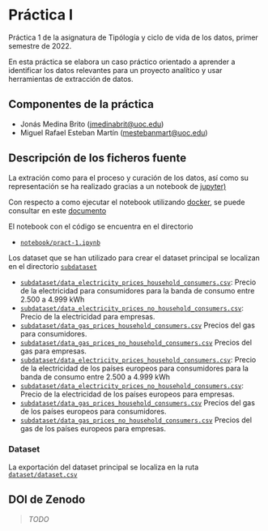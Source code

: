 
# Práctica I

Práctica 1 de la asignatura de Tipólogía y ciclo de vida de los datos, primer semestre de 2022. 

En esta práctica se elabora un caso práctico orientado a aprender a identificar los datos relevantes para un proyecto analítico y usar herramientas de extracción de datos.



## Componentes de la práctica

 - Jonás Medina Brito (jmedinabrit@uoc.edu)
 - Miguel Rafael Esteban Martín (mestebanmart@uoc.edu)
 
 
## Descripción de los ficheros fuente

La extración como para el proceso y curación de los datos, así como su representación se ha realizado gracias a un notebook de [jupyter)](https://jupyter.org/)

Con respecto a como ejecutar el notebook utilizando [docker](https://www.docker.com/), se puede consultar en este [documento](doc/install/docker.md)

El notebook con el código se encuentra en el directorio

 - [`notebook/pract-1.ipynb`](notebook/pract-1.ipynb)
 
 Los dataset que se han utilizado para crear el dataset principal se localizan en el directorio [`subdataset`](./subdataset)
 

 - [`subdataset/data_electricity_prices_household_consumers.csv`](subdataset/data_electricity_prices_household_consumers.csv): Precio de la electricidad para consumidores para la banda de consumo entre  2.500 a 4.999 kWh 
 - [`subdataset/data_electricity_prices_no_household_consumers.csv`](subdataset/data_electricity_prices_no_household_consumers.csv): Precio de la electricidad para empresas.
 - [`subdataset/data_gas_prices_household_consumers.csv`](subdataset/data_gas_prices_household_consumers.csv) Precios del gas para consumidores.
 - [`subdataset/data_gas_prices_no_household_consumers.csv`](subdataset/data_gas_prices_no_household_consumers.csv) Precios del gas para empresas.
 - [`subdataset/data_electricity_prices_household_consumers.csv`](subdataset/data_electricity_prices_household_consumers.csv): Precio de la electricidad de los países europeos para consumidores para la banda de consumo entre  2.500 a 4.999 kWh 
 - [`subdataset/data_electricity_prices_no_household_consumers.csv`](subdataset/data_electricity_prices_no_household_consumers.csv): Precio de la electricidad de los países europeos para empresas.
 - [`subdataset/data_gas_prices_household_consumers.csv`](subdataset/data_gas_prices_household_consumers.csv) Precios del gas de los países europeos para consumidores.
 - [`subdataset/data_gas_prices_no_household_consumers.csv`](subdataset/data_gas_prices_no_household_consumers.csv) Precios del gas de los países europeos para empresas. 
 
 ### Dataset 
 
 La exportación del dataset principal se localiza en la ruta  [`dataset/dataset.csv`](./dataset/dataset.csv)

 
## DOI de Zenodo

> _TODO_







